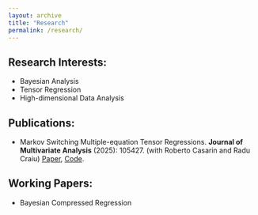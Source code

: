```yaml
---
layout: archive
title: "Research"
permalink: /research/
---
```


Research Interests:
------
- Bayesian Analysis
- Tensor Regression
- High-dimensional Data Analysis

Publications:
------
- Markov Switching Multiple-equation Tensor Regressions. **Journal of Multivariate Analysis** (2025): 105427. (with Roberto Casarin and Radu Craiu) [Paper](https://doi.org/10.1016/j.jmva.2025.105427), [Code](https://github.com/qingwang13/Markov-Switching-Tensor-Regression.git).

Working Papers:
------
- Bayesian Compressed Regression